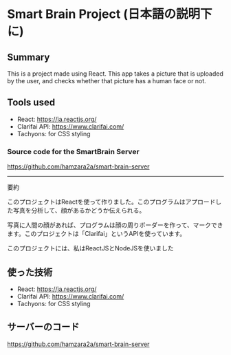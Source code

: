 # Smart Brain Project (日本語の説明下に)

## Summary

This is a project made using React. This app takes a picture that is uploaded by the user, and checks whether that picture has a human face or not.

## Tools used

* React: https://ja.reactjs.org/
* Clarifai API: https://www.clarifai.com/
* Tachyons: for CSS styling

### Source code for the SmartBrain Server 
https://github.com/hamzara2a/smart-brain-server

-----------

要約

このプロジェクトはReactを使って作りました。このプログラムはアプロードした写真を分析して、顔があるかどうか伝えられる。

写真に人間の顔があれば、プログラムは顔の周りボーダーを作って、マークできます。このプロジェクトは「Clarifai」というAPIを使っています。

このプロジェクトには、私はReactJSとNodeJSを使いました

## 使った技術

* React: https://ja.reactjs.org/
* Clarifai API: https://www.clarifai.com/
* Tachyons: for CSS styling

## サーバーのコード
https://github.com/hamzara2a/smart-brain-server
